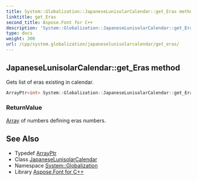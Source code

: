 ```yaml
---
title: System::Globalization::JapaneseLunisolarCalendar::get_Eras method
linktitle: get_Eras
second_title: Aspose.Font for C++
description: 'System::Globalization::JapaneseLunisolarCalendar::get_Eras method. Gets list of eras existing in calendar in C++.'
type: docs
weight: 300
url: /cpp/system.globalization/japaneselunisolarcalendar/get_eras/
---
```

## JapaneseLunisolarCalendar::get_Eras method


Gets list of eras existing in calendar.

```cpp
ArrayPtr<int> System::Globalization::JapaneseLunisolarCalendar::get_Eras() const override
```


### ReturnValue

[Array](../../../system/array/) of numbers defining eras numbers.

## See Also

* Typedef [ArrayPtr](../../../system/arrayptr/)
* Class [JapaneseLunisolarCalendar](../)
* Namespace [System::Globalization](../../)
* Library [Aspose.Font for C++](../../../)

